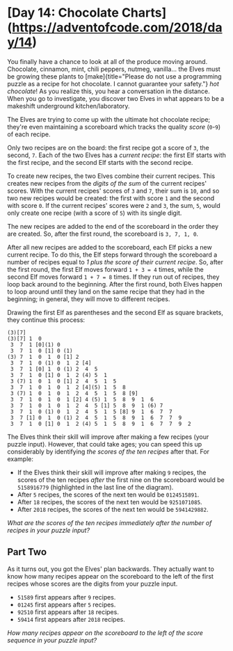 # [Day 14: Chocolate Charts] (https://adventofcode.com/2018/day/14)

You finally have a chance to look at all of the produce moving around.
Chocolate, cinnamon, mint, chili peppers, nutmeg, vanilla\... the Elves must
be growing these plants to [make]{title="Please do not use a programming
puzzle as a recipe for hot chocolate. I cannot guarantee your safety."} *hot
chocolate*! As you realize this, you hear a conversation in the distance.
When you go to investigate, you discover two Elves in what appears to be a
makeshift underground kitchen/laboratory.

The Elves are trying to come up with the ultimate hot chocolate recipe;
they\'re even maintaining a scoreboard which tracks the quality *score*
(`0`-`9`) of each recipe.

Only two recipes are on the board: the first recipe got a score of `3`, the
second, `7`. Each of the two Elves has a *current recipe*: the first Elf
starts with the first recipe, and the second Elf starts with the second
recipe.

To create new recipes, the two Elves combine their current recipes. This
creates new recipes from the *digits of the sum* of the current recipes\'
scores. With the current recipes\' scores of `3` and `7`, their sum is `10`,
and so two new recipes would be created: the first with score `1` and the
second with score `0`. If the current recipes\' scores were `2` and `3`, the
sum, `5`, would only create one recipe (with a score of `5`) with its single
digit.

The new recipes are added to the end of the scoreboard in the order they are
created. So, after the first round, the scoreboard is `3, 7, 1, 0`.

After all new recipes are added to the scoreboard, each Elf picks a new
current recipe. To do this, the Elf steps forward through the scoreboard a
number of recipes equal to *1 plus the score of their current recipe*.  So,
after the first round, the first Elf moves forward `1 + 3 = 4` times, while
the second Elf moves forward `1 + 7 = 8` times. If they run out of recipes,
they loop back around to the beginning. After the first round, both Elves
happen to loop around until they land on the same recipe that they had in the
beginning; in general, they will move to different recipes.

Drawing the first Elf as parentheses and the second Elf as square brackets,
they continue this process:

    (3)[7]
    (3)[7] 1  0 
     3  7  1 [0](1) 0 
     3  7  1  0 [1] 0 (1)
    (3) 7  1  0  1  0 [1] 2 
     3  7  1  0 (1) 0  1  2 [4]
     3  7  1 [0] 1  0 (1) 2  4  5 
     3  7  1  0 [1] 0  1  2 (4) 5  1 
     3 (7) 1  0  1  0 [1] 2  4  5  1  5 
     3  7  1  0  1  0  1  2 [4](5) 1  5  8 
     3 (7) 1  0  1  0  1  2  4  5  1  5  8 [9]
     3  7  1  0  1  0  1 [2] 4 (5) 1  5  8  9  1  6 
     3  7  1  0  1  0  1  2  4  5 [1] 5  8  9  1 (6) 7 
     3  7  1  0 (1) 0  1  2  4  5  1  5 [8] 9  1  6  7  7 
     3  7 [1] 0  1  0 (1) 2  4  5  1  5  8  9  1  6  7  7  9 
     3  7  1  0 [1] 0  1  2 (4) 5  1  5  8  9  1  6  7  7  9  2 

The Elves think their skill will improve after making a few recipes (your
puzzle input). However, that could take ages; you can speed this up
considerably by identifying *the scores of the ten recipes* after that. For
example:

-   If the Elves think their skill will improve after making `9`
    recipes, the scores of the ten recipes *after* the first nine on the
    scoreboard would be `5158916779` (highlighted in the last line of
    the diagram).
-   After `5` recipes, the scores of the next ten would be `0124515891`.
-   After `18` recipes, the scores of the next ten would be
    `9251071085`.
-   After `2018` recipes, the scores of the next ten would be
    `5941429882`.

*What are the scores of the ten recipes immediately after the number of
recipes in your puzzle input?*

## Part Two

As it turns out, you got the Elves\' plan backwards. They actually want to
know how many recipes appear on the scoreboard to the left of the first
recipes whose scores are the digits from your puzzle input.

-   `51589` first appears after `9` recipes.
-   `01245` first appears after `5` recipes.
-   `92510` first appears after `18` recipes.
-   `59414` first appears after `2018` recipes.

*How many recipes appear on the scoreboard to the left of the score sequence
in your puzzle input?*
